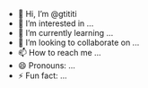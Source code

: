 - 👋 Hi, I’m @gtititi
- 👀 I’m interested in ...
- 🌱 I’m currently learning ...
- 💞️ I’m looking to collaborate on ...
- 📫 How to reach me ...
- 😄 Pronouns: ...
- ⚡ Fun fact: ...

<!---
gtititi/gtititi is a ✨ special ✨ repository because its `README.md` (this file) appears on your GitHub profile.
You can click the Preview link to take a look at your changes.
--->
